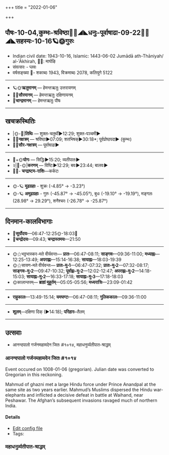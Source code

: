 +++
title = "2022-01-06"

+++
## पौषः-10-04,कुम्भः-श्रविष्ठा🌛🌌◢◣धनुः-पूर्वाषाढा-09-22🌌🌞◢◣सहस्यः-10-16🪐🌞गुरुः
- Indian civil date: 1943-10-16, Islamic: 1443-06-02 Jumādā ath-Thāniyah/ al-ʾĀkhirah, 🌌🌞: मार्घऴि
- संवत्सरः - प्लवः
- वर्षसङ्ख्या 🌛- शकाब्दः 1943, विक्रमाब्दः 2078, कलियुगे 5122
___________________
- 🪐🌞**ऋतुमानम्** — हेमन्तऋतुः उत्तरायणम्
- 🌌🌞**सौरमानम्** — हेमन्तऋतुः दक्षिणायनम्
- 🌛**चान्द्रमानम्** — हेमन्तऋतुः पौषः
___________________


## खचक्रस्थितिः
- |🌞-🌛|**तिथिः** — शुक्ल-चतुर्थी►12:29; शुक्ल-पञ्चमी►  
- 🌌🌛**नक्षत्रम्** — श्रविष्ठा►07:09; शतभिषक्►30:18*; पूर्वप्रोष्ठपदा► (कुम्भः)  
- 🌌🌞**सौर-नक्षत्रम्** — पूर्वाषाढा►  
___________________
- 🌛+🌞**योगः** — सिद्धिः►15:20; व्यतीपातः►  
- २|🌛-🌞|**करणम्** — विष्टिः►12:29; बवः►23:44; बालवः►  
- 🌌🌛- **चन्द्राष्टम-राशिः**—कर्कटः  
___________________
- 🌞-🪐 **मूढग्रहाः** - शुक्रः (-4.85° → -3.23°)
- 🌞-🪐 **अमूढग्रहाः** - गुरुः (-45.87° → -45.05°), बुधः (-19.10° → -19.19°), मङ्गलः (28.98° → 29.29°), शनैश्चरः (-26.78° → -25.87°)
___________________


## दिनमान-कालविभागाः
- 🌅**सूर्योदयः**—06:47-12:25🌞️-18:03🌇  
- 🌛**चन्द्रोदयः**—09:43; **चन्द्रास्तमयः**—21:50  
___________________
- 🌞⚝भट्टभास्कर-मते वीर्यवन्तः— **प्रातः**—06:47-08:11; **साङ्गवः**—09:36-11:00; **मध्याह्नः**—12:25-13:49; **अपराह्णः**—15:14-16:38; **सायाह्नः**—18:03-19:39  
- 🌞⚝सायण-मते वीर्यवन्तः— **प्रातः-मु॰1**—06:47-07:32; **प्रातः-मु॰2**—07:32-08:17; **साङ्गवः-मु॰2**—09:47-10:32; **पूर्वाह्णः-मु॰2**—12:02-12:47; **अपराह्णः-मु॰2**—14:18-15:03; **सायाह्नः-मु॰2**—16:33-17:18; **सायाह्नः-मु॰3**—17:18-18:03  
- 🌞कालान्तरम्— **ब्राह्मं मुहूर्तम्**—05:05-05:56; **मध्यरात्रिः**—23:09-01:42  
___________________
- **राहुकालः**—13:49-15:14; **यमघण्टः**—06:47-08:11; **गुलिककालः**—09:36-11:00  
___________________
- **शूलम्**—दक्षिणा दिक् (►14:18); **परिहारः**–तैलम्  
___________________

## उत्सवाः
- आनन्दपालो गर्जनमहामदेन जितः #१०१४, महाधनुर्व्यतीपात-श्राद्धम्
### आनन्दपालो गर्जनमहामदेन जितः #१०१४

Event occured on 1008-01-06 (gregorian). Julian date was converted to Gregorian in this reckoning. 

Mahmud of ghazni  met  a  large  Hindu force under Prince Anandpal at the same site as two years earlier. Mahmud’s Muslims dispersed the Hindu war-elephants and inflicted a decisive defeat  in  battle  at  Waihand,  near  Peshawar. The Afghan’s subsequent invasions  ravaged  much  of  northern  India.

#### Details
- [Edit config file](https://github.com/jyotisham/adyatithi/blob/master/mahApuruSha/xatra-later/julian/day/12/31/AnandapAla-parAjitiH.toml)
- Tags: 


### महाधनुर्व्यतीपात-श्राद्धम्

